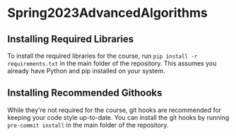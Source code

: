 # Spring2023AdvancedAlgorithms

## Installing Required Libraries
To install the required libraries for the course, run `pip install -r requirements.txt` in the main folder of the repository. This assumes you already have Python and pip installed on your system.

## Installing Recommended Githooks
While they're not required for the course, git hooks are recommended for keeping your code style up-to-date. You can install the git hooks by running `pre-commit install` in the main folder of the repository.